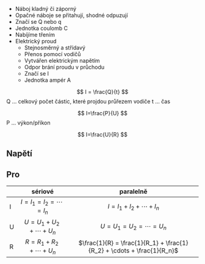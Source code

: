 - Náboj kladný či záporný 
- Opačné náboje se přitahují, shodné odpuzují 
- Značí se Q nebo q 
- Jednotka coulomb C 
- Nabíjíme třením
- Elektrický proud 
    - Stejnosměrný a střídavý 
    - Přenos pomocí vodičů 
    - Vytvářen elektrickým napětím 
    - Odpor brání proudu v průchodu 
    - Značí se I 
    - Jednotka ampér A

$$
I = \frac{Q}{t}
$$
Q ... celkový počet částic, které projdou průřezem vodiče
t ... čas

$$
I=\frac{P}{U}
$$
P ... výkon/příkon

$$
I=\frac{U}{R}
$$
## Napětí

## Pro

|     |            sériové             |                               paralelně                                |
| --- | :----------------------------: | :--------------------------------------------------------------------: |
| I   | $I = I_1 = I_2 = \cdots = I_n$ |                     $I = I_1 + I_2 + \cdots + I_n$                     |
| U   | $U = U_1 + U_2 + \cdots + U_n$ |                     $U = U_1 = U_2 = \cdots = U_n$                     |
| R   | $R = R_1 + R_2 + \cdots + U_n$ | $\frac{1}{R} = \frac{1}{R_1} + \frac{1}{R_2} + \cdots + \frac{1}{R_n}$ |